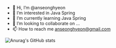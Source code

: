 - 👋 Hi, I’m @anseonghyeon
- 👀 I’m interested in Java Spring
- 🌱 I’m currently learning Java Spring
- 💞️ I’m looking to collaborate on ...
- 📫 How to reach me anseonghyeon@gmail.com

![Anurag's GitHub stats](https://github-readme-stats.vercel.app/api?username=anseonghyeon&show_icons=true&theme=transparent)
<!---
anseonghyeon/anseonghyeon is a ✨ special ✨ repository because its `README.md` (this file) appears on your GitHub profile.
You can click the Preview link to take a look at your changes.
--->
